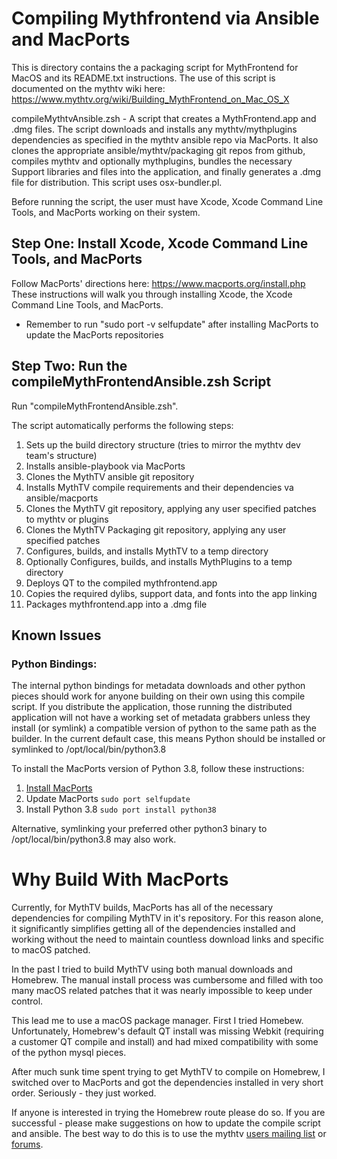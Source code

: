 # Compiling Mythfrontend via Ansible and MacPorts
This is directory contains the a packaging script for MythFrontend for MacOS and its README.txt
instructions. The use of this script is documented on the mythtv wiki here:
https://www.mythtv.org/wiki/Building_MythFrontend_on_Mac_OS_X

compileMythtvAnsible.zsh - A script that creates a MythFrontend.app and .dmg files.
            The script downloads and installs any mythtv/mythplugins dependencies
            as specified in the mythtv ansible repo via MacPorts.  It also clones the
            appropriate ansible/mythtv/packaging git repos from github, compiles mythtv
            and optionally mythplugins, bundles the necessary Support libraries and
            files into the application, and finally generates a .dmg file for distribution.
            This script uses osx-bundler.pl.

Before running the script, the user must have Xcode, Xcode Command Line Tools, and MacPorts
working on their system.

## Step One: Install Xcode, Xcode Command Line Tools, and MacPorts
Follow MacPorts' directions here: https://www.macports.org/install.php
These instructions will walk you through installing Xcode, the Xcode Command Line Tools, and MacPorts.

* Remember to run "sudo port -v selfupdate" after installing MacPorts to update the MacPorts repositories

## Step Two: Run the compileMythFrontendAnsible.zsh Script
Run "compileMythFrontendAnsible.zsh".

The script automatically performs the following steps:
1. Sets up the build directory structure (tries to mirror the mythtv dev team's structure)
1. Installs ansible-playbook via MacPorts
1. Clones the MythTV ansible git repository
1. Installs MythTV compile requirements and their dependencies va ansible/macports
1. Clones the MythTV git repository, applying any user specified patches to mythtv or plugins
1. Clones the MythTV Packaging git repository, applying any user specified patches
1. Configures, builds, and installs MythTV to a temp directory
1. Optionally Configures, builds, and installs MythPlugins to a temp directory
1. Deploys QT to the compiled mythfrontend.app
1. Copies the required dylibs, support data, and fonts into the app linking
1. Packages mythfrontend.app into a .dmg file

## Known Issues
### Python Bindings:
The internal python bindings for metadata downloads and other python pieces should work for anyone building on their own using this compile script.  If you distribute the application, those running the distributed application will not have a working set of metadata grabbers unless they  install (or symlink) a compatible version of python to the same path as the builder.  In the current default case, this means Python should be installed or symlinked to /opt/local/bin/python3.8

To install the MacPorts version of Python 3.8, follow these instructions:

1. [Install MacPorts](https://www.macports.org/install.php)
1. Update MacPorts `sudo port selfupdate`
1. Install Python 3.8  `sudo port install python38`

Alternative, symlinking your preferred other python3 binary to /opt/local/bin/python3.8 may also work.

# Why Build With MacPorts
Currently, for MythTV builds, MacPorts has all of the necessary dependencies for compiling MythTV in it's repository. For this reason alone, it significantly simplifies getting all of the dependencies installed and working without the need to maintain countless download links and specific to macOS patched.

In the past I tried to build MythTV using both manual downloads and Homebrew. The manual install process was cumbersome and filled with too many macOS related patches that it was nearly impossible to keep under control.

This lead me to use a macOS package manager. First I tried Homebew. Unfortunately, Homebrew's default QT install was missing Webkit (requiring a customer QT compile and install) and had mixed compatibility with some of the python mysql pieces.

After much sunk time spent trying to get MythTV to compile on Homebrew, I switched over to MacPorts and got the dependencies installed in very short order. Seriously - they just worked.  

If anyone is interested in trying the Homebrew route please do so. If you are successful - please make suggestions on how to update the compile script and ansible. The best way to do this is to use the mythtv [users mailing list](http://lists.mythtv.org/mailman/listinfo/mythtv-users) or [forums](https://forum.mythtv.org/).
